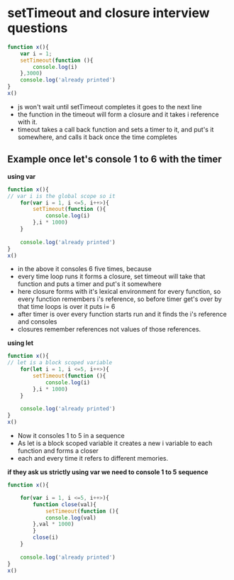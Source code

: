# setTimeout and closure interview questions  

```javascript
function x(){
    var i = 1;
    setTimeout(function (){
        console.log(i)
    },3000)
    console.log('already printed')
}
x()
```
- js won't wait until setTimeout completes it goes to the next line 
- the function in the timeout will form a closure and it takes i reference with it.
- timeout takes a call back function and sets a timer to it, and put's it somewhere, and calls it back once the time completes 

## Example once let's console 1 to 6 with the timer
**using var**
```javascript
function x(){
// var i is the global scope so it 
    for(var i = 1, i <=5, i++>){
        setTimeout(function (){
            console.log(i)
        },i * 1000)
    }
    
    console.log('already printed')
}
x()
```
- in the above it consoles 6 five times, because 
- every time loop runs it forms a closure, set timeout will take that function and puts a timer and put's it somewhere
- here closure forms with it's lexical environment for every function, so every function remembers i's reference, so before timer get's over by that time loops is over it puts i= 6 
- after timer is over every function starts run and it finds the i's reference and consoles 
- closures remember references not values of those references.

**using let**
```javascript
function x(){
// let is a block scoped variable
    for(let i = 1, i <=5, i++>){
        setTimeout(function (){
            console.log(i)
        },i * 1000)
    }
    
    console.log('already printed')
}
x()
```
- Now it consoles 1 to 5 in a sequence 
- As let is a block scoped variable it creates a new i variable to each function and forms a closer 
- each and every time it refers to different memories.

**if they ask us strictly using var we need to console 1 to 5 sequence**

```javascript
function x(){

    for(var i = 1, i <=5, i++>){
        function close(val){
            setTimeout(function (){
            console.log(val)
        },val * 1000)
        }
        close(i)
    }
    
    console.log('already printed')
}
x()
```